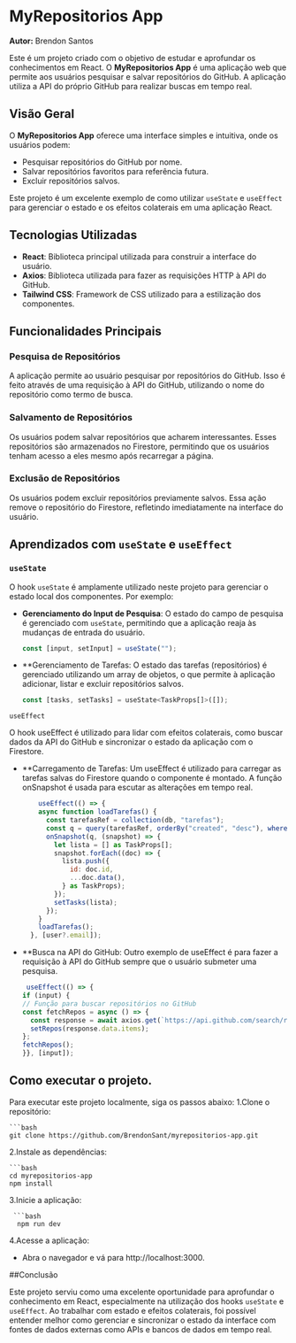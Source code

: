 # MyRepositorios App

**Autor:** Brendon Santos

Este é um projeto criado com o objetivo de estudar e aprofundar os conhecimentos em React. O **MyRepositorios App** é uma aplicação web que permite aos usuários pesquisar e salvar repositórios do GitHub. A aplicação utiliza a API do próprio GitHub para realizar buscas em tempo real.

## Visão Geral

O **MyRepositorios App** oferece uma interface simples e intuitiva, onde os usuários podem:

- Pesquisar repositórios do GitHub por nome.
- Salvar repositórios favoritos para referência futura.
- Excluir repositórios salvos.

Este projeto é um excelente exemplo de como utilizar `useState` e `useEffect` para gerenciar o estado e os efeitos colaterais em uma aplicação React.

## Tecnologias Utilizadas

- **React**: Biblioteca principal utilizada para construir a interface do usuário.
- **Axios**: Biblioteca utilizada para fazer as requisições HTTP à API do GitHub.
- **Tailwind CSS**: Framework de CSS utilizado para a estilização dos componentes.


## Funcionalidades Principais

### Pesquisa de Repositórios

A aplicação permite ao usuário pesquisar por repositórios do GitHub. Isso é feito através de uma requisição à API do GitHub, utilizando o nome do repositório como termo de busca.

### Salvamento de Repositórios

Os usuários podem salvar repositórios que acharem interessantes. Esses repositórios são armazenados no Firestore, permitindo que os usuários tenham acesso a eles mesmo após recarregar a página.

### Exclusão de Repositórios

Os usuários podem excluir repositórios previamente salvos. Essa ação remove o repositório do Firestore, refletindo imediatamente na interface do usuário.

## Aprendizados com `useState` e `useEffect`

### `useState`

O hook `useState` é amplamente utilizado neste projeto para gerenciar o estado local dos componentes. Por exemplo:

- **Gerenciamento do Input de Pesquisa**: O estado do campo de pesquisa é gerenciado com `useState`, permitindo que a aplicação reaja às mudanças de entrada do usuário.
  
  ```javascript
  const [input, setInput] = useState("");

- **Gerenciamento de Tarefas: O estado das tarefas (repositórios) é gerenciado utilizando um array de objetos, o que permite à aplicação adicionar, listar e excluir repositórios salvos.
  
  ```javascript
  const [tasks, setTasks] = useState<TaskProps[]>([]);

`useEffect`

O hook useEffect é utilizado para lidar com efeitos colaterais, como buscar dados da API do GitHub e sincronizar o estado da aplicação com o Firestore.

- **Carregamento de Tarefas: Um useEffect é utilizado para carregar as tarefas salvas do Firestore quando o componente é montado. A função onSnapshot é usada para escutar as alterações em tempo real.

  ```javascript
      useEffect(() => {
      async function loadTarefas() {
        const tarefasRef = collection(db, "tarefas");
        const q = query(tarefasRef, orderBy("created", "desc"), where("user", "==", user?.email));
        onSnapshot(q, (snapshot) => {
          let lista = [] as TaskProps[];
          snapshot.forEach((doc) => {
            lista.push({
              id: doc.id,
              ...doc.data(),
            } as TaskProps);
          });
          setTasks(lista);
        });
      }
      loadTarefas();
    }, [user?.email]); 

- **Busca na API do GitHub: Outro exemplo de useEffect é para fazer a requisição à API do GitHub sempre que o usuário submeter uma pesquisa.
    ```javascript
     useEffect(() => {
  if (input) {
    // Função para buscar repositórios no GitHub
    const fetchRepos = async () => {
      const response = await axios.get(`https://api.github.com/search/repositories?q=${input}`);
      setRepos(response.data.items);
    };
    fetchRepos();
  }}, [input]);

## Como executar o projeto.

Para executar este projeto localmente, siga os passos abaixo:
1.Clone o repositório:

    ```bash
    git clone https://github.com/BrendonSant/myrepositorios-app.git
    
2.Instale as dependências:

    ```bash
    cd myrepositorios-app
    npm install

3.Inicie a aplicação:

     ```bash
      npm run dev

4.Acesse a aplicação:

  * Abra o navegador e vá para http://localhost:3000.

##Conclusão

Este projeto serviu como uma excelente oportunidade para aprofundar o conhecimento em React, especialmente na utilização dos hooks `useState` e `useEffect`. Ao trabalhar com estado e efeitos colaterais, foi possível entender melhor como gerenciar e sincronizar o estado da interface com fontes de dados externas como APIs e bancos de dados em tempo real.


  
  





  
  

